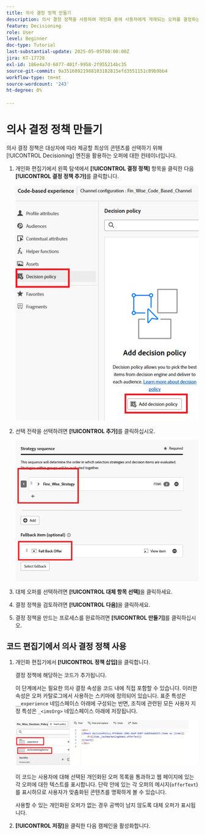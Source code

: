 ```yaml
---
title: 의사 결정 정책 만들기
description: 의사 결정 정책을 사용하여 개인화 중에 사용자에게 게재되는 오퍼를 결정하는 논리를 정의합니다.
feature: Decisioning
role: User
level: Beginner
doc-type: Tutorial
last-substantial-update: 2025-05-05T00:00:00Z
jira: KT-17728
exl-id: 186e4a7d-6077-401f-9958-2f955214bc35
source-git-commit: 9a35160921988103182815efd3551151c09b9bb4
workflow-type: tm+mt
source-wordcount: '243'
ht-degree: 0%

---
```


# 의사 결정 정책 만들기

의사 결정 정책은 대상자에 따라 제공할 최상의 콘텐츠를 선택하기 위해 [!UICONTROL Decisioning] 엔진을 활용하는 오퍼에 대한 컨테이너입니다.

1. 개인화 편집기에서 왼쪽 탐색에서 **[!UICONTROL 결정 정책]** 항목을 클릭한 다음 **[!UICONTROL 결정 정책 추가]**&#x200B;를 클릭합니다.

   ![의사 결정 정책 만들기](assets/decision-policy.png)

1. 선택 전략을 선택하려면 **[!UICONTROL 추가]**&#x200B;를 클릭하십시오.

   ![결정 정책](assets/decision-policy2.png)

1. 대체 오퍼를 선택하려면 **[!UICONTROL 대체 항목 선택]**&#x200B;을 클릭하세요.
1. 결정 정책을 검토하려면 **[!UICONTROL 다음]**&#x200B;을 클릭하세요.
1. 결정 정책을 만드는 프로세스를 완료하려면 **[!UICONTROL 만들기]**&#x200B;를 클릭하십시오.

## 코드 편집기에서 의사 결정 정책 사용

1. 개인화 편집기에서 **[!UICONTROL 정책 삽입]**&#x200B;을 클릭합니다.

   결정 정책에 해당하는 코드가 추가됩니다.

   이 단계에서는 필요한 의사 결정 속성을 코드 내에 직접 포함할 수 있습니다. 이러한 속성은 오퍼 카탈로그에서 사용하는 스키마에 정의되어 있습니다. 표준 특성은 `__experience` 네임스페이스 아래에 구성되는 반면, 조직에 관련된 모든 사용자 지정 특성은 `_<imsOrg>` 네임스페이스 아래에 저장됩니다.

   ![using_decision_policy](assets/Insert-policy.png)

   이 코드는 사용자에 대해 선택된 개인화된 오퍼 목록을 통과하고 웹 페이지에 있는 각 오퍼에 대한 텍스트를 표시합니다. 단락 안에 있는 각 오퍼의 메시지(`offerText`)를 표시하므로 사용자가 맞춤화된 콘텐츠를 명확하게 볼 수 있습니다.

   사용할 수 있는 개인화된 오퍼가 없는 경우 공백이 남지 않도록 대체 오퍼가 표시됩니다.

1. **[!UICONTROL 저장]**&#x200B;을 클릭한 다음 캠페인을 활성화합니다.
